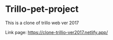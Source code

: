 # Trillo-pet-project
This is a clone of trillo web ver 2017

Link page: https://clone-trillio-ver2017.netlify.app/
